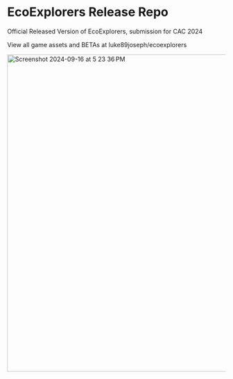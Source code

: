 # EcoExplorers Release Repo
Official Released Version of EcoExplorers, submission for CAC 2024

View all game assets and BETAs at luke89joseph/ecoexplorers


<img width="731" alt="Screenshot 2024-09-16 at 5 23 36 PM" src="https://github.com/user-attachments/assets/f4b8366e-2c3e-413c-a034-4dad37d0db50">
